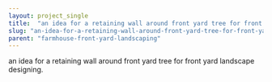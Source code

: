 ```yaml
---
layout: project_single
title:  "an idea for a retaining wall around front yard tree for front yard landscape designing."
slug: "an-idea-for-a-retaining-wall-around-front-yard-tree-for-front-yard-landscape-designing"
parent: "farmhouse-front-yard-landscaping"
---
```

an idea for a retaining wall around front yard tree for front yard landscape designing.
